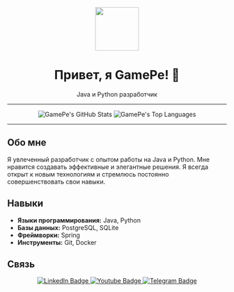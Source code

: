 <div id="header" align="center">
  <img src="https://media.giphy.com/media/M9gbBd9nbDrOTu1Mqx/giphy.gif" width="100"/>
  <h1>Привет, я GamePe! 👋</h1>
  <p>Java и Python разработчик</p>
</div>

---

<div align="center">
  <img src="https://github-readme-stats.vercel.app/api?username=IGamePeI&show_icons=true&theme=radical" alt="GamePe's GitHub Stats"/>
  <img src="https://github-readme-stats.vercel.app/api/top-langs/?username=IGamePeI&layout=compact&theme=radical" alt="GamePe's Top Languages"/>
</div>

---

## Обо мне

Я увлеченный разработчик с опытом работы на Java и Python. Мне нравится создавать эффективные и элегантные решения. Я всегда открыт к новым технологиям и стремлюсь постоянно совершенствовать свои навыки.

## Навыки

- **Языки программирования:** Java, Python
- **Базы данных:** PostgreSQL, SQLite
- **Фреймворки:** Spring
- **Инструменты:** Git, Docker


## Связь

<div align="center">
  <a href="your_linkedin_profile">
    <img src="https://img.shields.io/badge/LinkedIn-0077B5?style=for-the-badge&logo=linkedin&logoColor=white" alt="LinkedIn Badge"/>
  </a>
    <a href="https://www.youtube.com/@IGamePeI">
    <img src="https://img.shields.io/badge/YouTube-red?style=for-the-badge&logo=youtube&logoColor=white" alt="Youtube Badge"/>
  </a>
  <a href="https://t.me/GemePe">
    <img src="https://img.shields.io/badge/Telegram-2CA5E0?style=for-the-badge&logo=telegram&logoColor=white" alt="Telegram Badge
    "/>
  </a>
